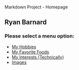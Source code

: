 Markdown Project - Homepage

Ryan Barnard
------------

### Please select a menu option:

*   [My Hobbies](hobbies.md)
*   [My Favorite Foods](foods.md)
*   [My Interests (Technically)](interests.md)
*   [Images](images.md)